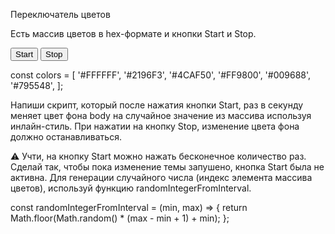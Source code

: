 Переключатель цветов

Есть массив цветов в hex-формате и кнопки Start и Stop.

<button type="button" data-action="start">Start</button>
<button type="button" data-action="stop">Stop</button>

const colors = [
  '#FFFFFF',
  '#2196F3',
  '#4CAF50',
  '#FF9800',
  '#009688',
  '#795548',
];

Напиши скрипт, который после нажатия кнопки Start, раз в секунду меняет цвет фона body на случайное значение из массива используя инлайн-стиль. При нажатии на кнопку Stop, изменение цвета фона должно останавливаться.


⚠️ Учти, на кнопку Start можно нажать бесконечное количество раз. Сделай так, чтобы пока изменение темы запушено, кнопка Start была не активна.
Для генерации случайного числа (индекс элемента массива цветов), используй функцию randomIntegerFromInterval.


const randomIntegerFromInterval = (min, max) => {
  return Math.floor(Math.random() * (max - min + 1) + min);
};
